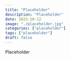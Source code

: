 ```yaml
---
title: "Placeholder"
description: "Placeholder"
date: 2023-10-12
image: "./placeholder.jpg"
categories: ["placeholder"]
tags: ["placeholder"]
draft: false
---
```


Placeholder
